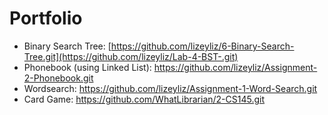 # Portfolio

- Binary Search Tree: [https://github.com/lizeyliz/6-Binary-Search-Tree.git](https://github.com/lizeyliz/Lab-4-BST-.git)
- Phonebook (using Linked List): https://github.com/lizeyliz/Assignment-2-Phonebook.git
- Wordsearch: https://github.com/lizeyliz/Assignment-1-Word-Search.git
- Card Game: https://github.com/WhatLibrarian/2-CS145.git
